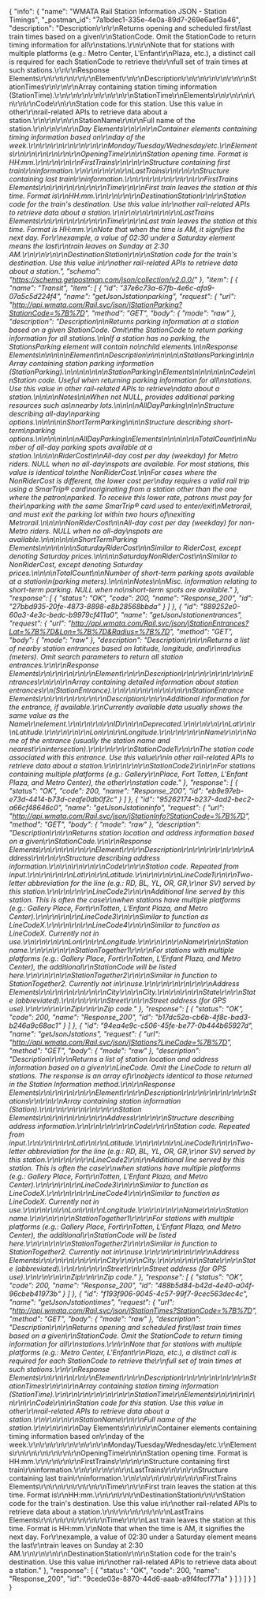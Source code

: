 {
  "info": {
    "name": "WMATA Rail Station Information JSON - Station Timings",
    "_postman_id": "7a1bdec1-335e-4e0a-89d7-269e6aef3a46",
    "description": "Description\r\n\r\nReturns opening and scheduled first/last train times based on a given\r\nStationCode. Omit the StationCode to return timing information for all\r\nstations.\r\n\r\nNote that for stations with multiple platforms (e.g.: Metro Center, L'Enfant\r\nPlaza, etc.), a distinct call is required for each StationCode to retrieve the\r\nfull set of train times at such stations.\r\n\r\nResponse Elements\r\n\r\n\r\n\r\n\r\nElement\r\n\r\nDescription\r\n\r\n\r\n\r\n\r\n\r\nStationTimes\r\n\r\n\r\nArray containing station timing information (StationTime).\r\n\r\n\r\n\r\n\r\n\r\n\r\nStationTime\r\nElements\r\n\r\n\r\n\r\n\r\n\r\nCode\r\n\r\nStation code for this station. Use this value in other\r\nrail-related APIs to retrieve data about a station.\r\n\r\n\r\n\r\nStationName\r\n\r\nFull name of the station.\r\n\r\n\r\n\r\n*Day Elements\r\n\r\n\r\nContainer elements containing timing information based on\r\nday of the week.\r\n\r\n\r\n\r\n\r\n\r\n\r\nMonday/Tuesday/Wednesday/etc.\r\nElements\r\n\r\n\r\n\r\n\r\n\r\nOpeningTime\r\n\r\nStation opening time. Format is HH:mm.\r\n\r\n\r\n\r\nFirstTrains\r\n\r\n\r\nStructure containing first train\r\ninformation.\r\n\r\n\r\n\r\n\r\nLastTrains\r\n\r\n\r\nStructure containing last train\r\ninformation.\r\n\r\n\r\n\r\n\r\n\r\n\r\nFirstTrains Elements\r\n\r\n\r\n\r\n\r\n\r\nTime\r\n\r\nFirst train leaves the station at this time. Format is\r\nHH:mm.\r\n\r\n\r\n\r\nDestinationStation\r\n\r\nStation code for the train's destination. Use this value in\r\nother rail-related APIs to retrieve data about a station.\r\n\r\n\r\n\r\n\r\n\r\nLastTrains Elements\r\n\r\n\r\n\r\n\r\n\r\nTime\r\n\r\nLast train leaves the station at this time. Format is HH:mm.\r\nNote that when the time is AM, it signifies the next day. For\r\nexample, a value of 02:30 under a Saturday element means the last\r\ntrain leaves on Sunday at 2:30 AM.\r\n\r\n\r\n\r\nDestinationStation\r\n\r\nStation code for the train's destination. Use this value in\r\nother rail-related APIs to retrieve data about a station.",
    "schema": "https://schema.getpostman.com/json/collection/v2.0.0/"
  },
  "item": [
    {
      "name": "Transit",
      "item": [
        {
          "id": "37e6c73a-67fb-4e6c-afa9-07a5c5d224f4",
          "name": "getJsonJstationparking",
          "request": {
            "url": "http://api.wmata.com/Rail.svc/json/jStationParking?StationCode=%7B%7D",
            "method": "GET",
            "body": {
              "mode": "raw"
            },
            "description": "Description\n\nReturns parking information at a station based on a given StationCode. Omit\nthe StationCode to return parking information for all stations.\n\nIf a station has no parking, the StationsParking element will contain no\nchild elements.\n\nResponse Elements\n\n\n\n\nElement\n\nDescription\n\n\n\n\n\nStationsParking\n\n\nArray containing station parking information (StationParking).\n\n\n\n\n\n\nStationParking\nElements\n\n\n\n\n\nCode\n\nStation code. Useful when returning parking information for all\nstations. Use this value in other rail-related APIs to retrieve\ndata about a station.\n\n\n\nNotes\n\nWhen not NULL, provides additional parking resources such as\nnearby lots.\n\n\n\nAllDayParking\n\n\nStructure describing all-day\nparking options.\n\n\n\n\nShortTermParking\n\n\nStructure describing short-term\nparking options.\n\n\n\n\n\n\nAllDayParking\nElements\n\n\n\n\n\nTotalCount\n\nNumber of all-day parking spots available at a station.\n\n\n\nRiderCost\n\nAll-day cost per day (weekday) for Metro riders. NULL when no all-day\nspots are available. For most stations, this value is identical to\nthe NonRiderCost.\n\nFor cases where the NonRiderCost is different, the lower cost per\nday requires a valid rail trip using a SmarTrip&reg; card\noriginating from a station other than the one where the patron\nparked. To receive this lower rate, patrons must pay for their\nparking with the same SmarTrip&reg; card used to enter/exit\nMetrorail, and must exit the parking lot within two hours of\nexiting Metrorail.\n\n\n\nNonRiderCost\n\nAll-day cost per day (weekday) for non-Metro riders. NULL when no all-day\nspots are available.\n\n\n\n\n\nShortTermParking Elements\n\n\n\n\n\nSaturdayRiderCost\n\nSimilar to RiderCost, except denoting Saturday prices.\n\n\n\nSaturdayNonRiderCost\n\nSimilar to NonRiderCost, except denoting Saturday prices.\n\n\n\nTotalCount\n\nNumber of short-term parking spots available at a station\n(parking meters).\n\n\n\nNotes\n\nMisc. information relating to short-term parking. NULL when no\nshort-term spots are available."
          },
          "response": [
            {
              "status": "OK",
              "code": 200,
              "name": "Response_200",
              "id": "27bbd935-20fe-4873-8898-e8b28568bbda"
            }
          ]
        },
        {
          "id": "889252e0-60a3-4e3c-bedc-b9979cf411a0",
          "name": "getJsonJstationentrances",
          "request": {
            "url": "http://api.wmata.com/Rail.svc/json/jStationEntrances?Lat=%7B%7D&Lon=%7B%7D&Radius=%7B%7D",
            "method": "GET",
            "body": {
              "mode": "raw"
            },
            "description": "Description\r\n\r\nReturns a list of nearby station entrances based on latitude, longitude, and\r\nradius (meters). Omit search parameters to return all station entrances.\r\n\r\nResponse Elements\r\n\r\n\r\n\r\n\r\nElement\r\n\r\nDescription\r\n\r\n\r\n\r\n\r\n\r\nEntrances\r\n\r\n\r\nArray containing detailed information about station entrances\r\n(StationEntrance).\r\n\r\n\r\n\r\n\r\n\r\n\r\nStationEntrance Elements\r\n\r\n\r\n\r\n\r\n\r\nDescription\r\n\r\nAdditional information for the entrance, if available.\r\nCurrently available data usually shows the same value as the Name\r\nelement.\r\n\r\n\r\n\r\nID\r\n\r\nDeprecated.\r\n\r\n\r\n\r\nLat\r\n\r\nLatitude.\r\n\r\n\r\n\r\nLon\r\n\r\nLongitude.\r\n\r\n\r\n\r\nName\r\n\r\nName of the entrance (usually the station name and nearest\r\nintersection).\r\n\r\n\r\n\r\nStationCode1\r\n\r\nThe station code associated with this entrance. Use this value\r\nin other rail-related APIs to retrieve data about a station.\r\n\r\n\r\n\r\nStationCode2\r\n\r\nFor stations containing multiple platforms (e.g.: Gallery\r\nPlace, Fort Totten, L'Enfant Plaza, and Metro Center), the other\r\nstation code."
          },
          "response": [
            {
              "status": "OK",
              "code": 200,
              "name": "Response_200",
              "id": "eb9e97eb-e73d-4414-b73d-ceafe0db0f2c"
            }
          ]
        },
        {
          "id": "95262174-b237-4ad2-bec2-a66cf48646c0",
          "name": "getJsonJstationinfo",
          "request": {
            "url": "http://api.wmata.com/Rail.svc/json/jStationInfo?StationCode=%7B%7D",
            "method": "GET",
            "body": {
              "mode": "raw"
            },
            "description": "Description\r\n\r\nReturns station location and address information based on a given\r\nStationCode.\r\n\r\nResponse Elements\r\n\r\n\r\n\r\n\r\nElement\r\n\r\nDescription\r\n\r\n\r\n\r\n\r\n\r\nAddress\r\n\r\n\r\nStructure describing address information.\r\n\r\n\r\n\r\n\r\nCode\r\n\r\nStation code. Repeated from input.\r\n\r\n\r\n\r\nLat\r\n\r\nLatitude.\r\n\r\n\r\n\r\nLineCode1\r\n\r\nTwo-letter abbreviation for the line (e.g.: RD, BL, YL, OR, GR,\r\nor SV) served by this station.\r\n\r\n\r\n\r\nLineCode2\r\n\r\nAdditional line served by this station. This is often the case\r\nwhen stations have multiple platforms (e.g.: Gallery Place, Fort\r\nTotten, L'Enfant Plaza, and Metro Center).\r\n\r\n\r\n\r\nLineCode3\r\n\r\nSimilar to function as LineCodeX.\r\n\r\n\r\n\r\nLineCode4\r\n\r\nSimilar to function as LineCodeX. Currently not in use.\r\n\r\n\r\n\r\nLon\r\n\r\nLongitude.\r\n\r\n\r\n\r\nName\r\n\r\nStation name.\r\n\r\n\r\n\r\nStationTogether1\r\n\r\nFor stations with multiple platforms (e.g.: Gallery Place, Fort\r\nTotten, L'Enfant Plaza, and Metro Center), the additional\r\nStationCode will be listed here.\r\n\r\n\r\n\r\nStationTogether2\r\n\r\nSimilar in function to StationTogether2. Currently not in\r\nuse.\r\n\r\n\r\n\r\n\r\n\r\nAddress Elements\r\n\r\n\r\n\r\n\r\n\r\nCity\r\n\r\nCity.\r\n\r\n\r\n\r\nState\r\n\r\nState (abbreviated).\r\n\r\n\r\n\r\nStreet\r\n\r\nStreet address (for GPS use).\r\n\r\n\r\n\r\nZip\r\n\r\nZip code."
          },
          "response": [
            {
              "status": "OK",
              "code": 200,
              "name": "Response_200",
              "id": "b17dc52a-cb6b-4f8c-bad3-b246a9c68ac1"
            }
          ]
        },
        {
          "id": "94ea4e9c-c506-45fe-be77-0b444b65927d",
          "name": "getJsonJstations",
          "request": {
            "url": "http://api.wmata.com/Rail.svc/json/jStations?LineCode=%7B%7D",
            "method": "GET",
            "body": {
              "mode": "raw"
            },
            "description": "Description\r\n\r\nReturns a list of station location and address information based on a given\r\nLineCode. Omit the LineCode to return all stations. The response is an array of\r\nobjects identical to those returned in the Station Information method.\r\n\r\nResponse Elements\r\n\r\n\r\n\r\n\r\nElement\r\n\r\nDescription\r\n\r\n\r\n\r\n\r\n\r\nStations\r\n\r\n\r\nArray containing station information (Station).\r\n\r\n\r\n\r\n\r\n\r\n\r\nStation Elements\r\n\r\n\r\n\r\n\r\n\r\nAddress\r\n\r\n\r\nStructure describing address information.\r\n\r\n\r\n\r\n\r\nCode\r\n\r\nStation code. Repeated from input.\r\n\r\n\r\n\r\nLat\r\n\r\nLatitude.\r\n\r\n\r\n\r\nLineCode1\r\n\r\nTwo-letter abbreviation for the line (e.g.: RD, BL, YL, OR, GR,\r\nor SV) served by this station.\r\n\r\n\r\n\r\nLineCode2\r\n\r\nAdditional line served by this station. This is often the case\r\nwhen stations have multiple platforms (e.g.: Gallery Place, Fort\r\nTotten, L'Enfant Plaza, and Metro Center).\r\n\r\n\r\n\r\nLineCode3\r\n\r\nSimilar to function as LineCodeX.\r\n\r\n\r\n\r\nLineCode4\r\n\r\nSimilar to function as LineCodeX. Currently not in use.\r\n\r\n\r\n\r\nLon\r\n\r\nLongitude.\r\n\r\n\r\n\r\nName\r\n\r\nStation name.\r\n\r\n\r\n\r\nStationTogether1\r\n\r\nFor stations with multiple platforms (e.g.: Gallery Place, Fort\r\nTotten, L'Enfant Plaza, and Metro Center), the additional\r\nStationCode will be listed here.\r\n\r\n\r\n\r\nStationTogether2\r\n\r\nSimilar in function to StationTogether2. Currently not in\r\nuse.\r\n\r\n\r\n\r\n\r\n\r\nAddress Elements\r\n\r\n\r\n\r\n\r\n\r\nCity\r\n\r\nCity.\r\n\r\n\r\n\r\nState\r\n\r\nState (abbreviated).\r\n\r\n\r\n\r\nStreet\r\n\r\nStreet address (for GPS use).\r\n\r\n\r\n\r\nZip\r\n\r\nZip code."
          },
          "response": [
            {
              "status": "OK",
              "code": 200,
              "name": "Response_200",
              "id": "488b5d84-b42d-4e40-a04f-96cbeb41973b"
            }
          ]
        },
        {
          "id": "f193f906-9045-4c57-99f7-9cec563dec4c",
          "name": "getJsonJstationtimes",
          "request": {
            "url": "http://api.wmata.com/Rail.svc/json/jStationTimes?StationCode=%7B%7D",
            "method": "GET",
            "body": {
              "mode": "raw"
            },
            "description": "Description\r\n\r\nReturns opening and scheduled first/last train times based on a given\r\nStationCode. Omit the StationCode to return timing information for all\r\nstations.\r\n\r\nNote that for stations with multiple platforms (e.g.: Metro Center, L'Enfant\r\nPlaza, etc.), a distinct call is required for each StationCode to retrieve the\r\nfull set of train times at such stations.\r\n\r\nResponse Elements\r\n\r\n\r\n\r\n\r\nElement\r\n\r\nDescription\r\n\r\n\r\n\r\n\r\n\r\nStationTimes\r\n\r\n\r\nArray containing station timing information (StationTime).\r\n\r\n\r\n\r\n\r\n\r\n\r\nStationTime\r\nElements\r\n\r\n\r\n\r\n\r\n\r\nCode\r\n\r\nStation code for this station. Use this value in other\r\nrail-related APIs to retrieve data about a station.\r\n\r\n\r\n\r\nStationName\r\n\r\nFull name of the station.\r\n\r\n\r\n\r\n*Day Elements\r\n\r\n\r\nContainer elements containing timing information based on\r\nday of the week.\r\n\r\n\r\n\r\n\r\n\r\n\r\nMonday/Tuesday/Wednesday/etc.\r\nElements\r\n\r\n\r\n\r\n\r\n\r\nOpeningTime\r\n\r\nStation opening time. Format is HH:mm.\r\n\r\n\r\n\r\nFirstTrains\r\n\r\n\r\nStructure containing first train\r\ninformation.\r\n\r\n\r\n\r\n\r\nLastTrains\r\n\r\n\r\nStructure containing last train\r\ninformation.\r\n\r\n\r\n\r\n\r\n\r\n\r\nFirstTrains Elements\r\n\r\n\r\n\r\n\r\n\r\nTime\r\n\r\nFirst train leaves the station at this time. Format is\r\nHH:mm.\r\n\r\n\r\n\r\nDestinationStation\r\n\r\nStation code for the train's destination. Use this value in\r\nother rail-related APIs to retrieve data about a station.\r\n\r\n\r\n\r\n\r\n\r\nLastTrains Elements\r\n\r\n\r\n\r\n\r\n\r\nTime\r\n\r\nLast train leaves the station at this time. Format is HH:mm.\r\nNote that when the time is AM, it signifies the next day. For\r\nexample, a value of 02:30 under a Saturday element means the last\r\ntrain leaves on Sunday at 2:30 AM.\r\n\r\n\r\n\r\nDestinationStation\r\n\r\nStation code for the train's destination. Use this value in\r\nother rail-related APIs to retrieve data about a station."
          },
          "response": [
            {
              "status": "OK",
              "code": 200,
              "name": "Response_200",
              "id": "9cede03e-8870-44d6-aaab-a9f4fecf771a"
            }
          ]
        }
      ]
    }
  ]
}